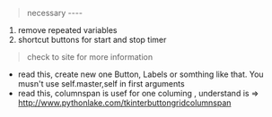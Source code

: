 > necessary ---- 
1) remove repeated variables
2) shortcut buttons for start and stop timer
> check to site for more information
-  read this, create new one Button, Labels or somthing like that. You musn't use self.master,self in first arguments
- read this, columnspan is usef for one columing , understand is => http://www.pythonlake.com/tkinterbuttongridcolumnspan

